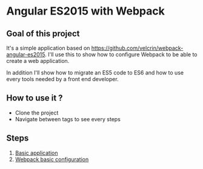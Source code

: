 # Angular ES2015 with Webpack

## Goal of this project

It's a simple application based on https://github.com/velcrin/webpack-angular-es2015. 
I'll use this to show how to configure Webpack to be able to create a web application.

In addition I'll show how to migrate an ES5 code to ES6 and how to use every tools needed by a front end developer.

## How to use it ?

* Clone the project
* Navigate between tags to see every steps

## Steps

1. [Basic application](Step_0.md)
2. [Webpack basic configuration](Step_1.md)
